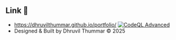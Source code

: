 ## Link 🔗

* https://dhruvilthummar.github.io/portfolio/
  [![CodeQL Advanced](https://github.com/DhruvilThummar/portfolio/actions/workflows/codeql.yml/badge.svg)](https://github.com/DhruvilThummar/portfolio/actions/workflows/codeql.yml)
* Designed & Built by Dhruvil Thummar © 2025
